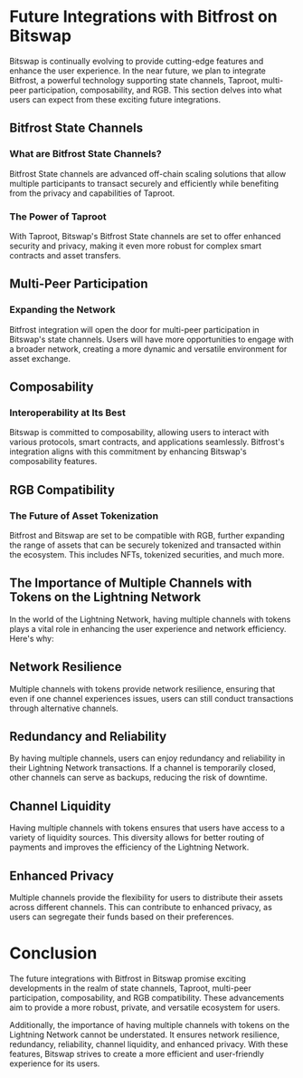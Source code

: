 # Future Integrations with Bitfrost on Bitswap

Bitswap is continually evolving to provide cutting-edge features and enhance the user experience. In the near future, we plan to integrate Bitfrost, a powerful technology supporting state channels, Taproot, multi-peer participation, composability, and RGB. This section delves into what users can expect from these exciting future integrations.

## Bitfrost State Channels

### What are Bitfrost State Channels?

Bitfrost State channels are advanced off-chain scaling solutions that allow multiple participants to transact securely and efficiently while benefiting from the privacy and capabilities of Taproot.

### The Power of Taproot

With Taproot, Bitswap's Bitfrost State channels are set to offer enhanced security and privacy, making it even more robust for complex smart contracts and asset transfers.

## Multi-Peer Participation

### Expanding the Network

Bitfrost integration will open the door for multi-peer participation in Bitswap's state channels. Users will have more opportunities to engage with a broader network, creating a more dynamic and versatile environment for asset exchange.

## Composability

### Interoperability at Its Best

Bitswap is committed to composability, allowing users to interact with various protocols, smart contracts, and applications seamlessly. Bitfrost's integration aligns with this commitment by enhancing Bitswap's composability features.

## RGB Compatibility

### The Future of Asset Tokenization

Bitfrost and Bitswap are set to be compatible with RGB, further expanding the range of assets that can be securely tokenized and transacted within the ecosystem. This includes NFTs, tokenized securities, and much more.

## The Importance of Multiple Channels with Tokens on the Lightning Network

In the world of the Lightning Network, having multiple channels with tokens plays a vital role in enhancing the user experience and network efficiency. Here's why:

## Network Resilience

Multiple channels with tokens provide network resilience, ensuring that even if one channel experiences issues, users can still conduct transactions through alternative channels.

## Redundancy and Reliability

By having multiple channels, users can enjoy redundancy and reliability in their Lightning Network transactions. If a channel is temporarily closed, other channels can serve as backups, reducing the risk of downtime.

## Channel Liquidity

Having multiple channels with tokens ensures that users have access to a variety of liquidity sources. This diversity allows for better routing of payments and improves the efficiency of the Lightning Network.

## Enhanced Privacy

Multiple channels provide the flexibility for users to distribute their assets across different channels. This can contribute to enhanced privacy, as users can segregate their funds based on their preferences.

# Conclusion

The future integrations with Bitfrost in Bitswap promise exciting developments in the realm of state channels, Taproot, multi-peer participation, composability, and RGB compatibility. These advancements aim to provide a more robust, private, and versatile ecosystem for users.

Additionally, the importance of having multiple channels with tokens on the Lightning Network cannot be understated. It ensures network resilience, redundancy, reliability, channel liquidity, and enhanced privacy. With these features, Bitswap strives to create a more efficient and user-friendly experience for its users.
